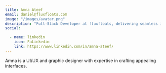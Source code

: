 ```yaml
---
title: Amna Ateef
email: daniel@fluxfloats.com
image: "/images/avatar.png"
description: "Full-Stack Developer at fluxfloats, delivering seamless integration between frontend and backend technologies."
social:

  - name: linkedin
    icon: FaLinkedin
    link: https://www.linkedin.com/in/amna-ateef/
---
```


Amna is a UI/UX and graphic designer with expertise in crafting appealing interfaces.